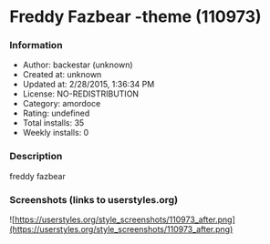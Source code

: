# Freddy Fazbear -theme (110973)

### Information
- Author: backestar (unknown)
- Created at: unknown
- Updated at: 2/28/2015, 1:36:34 PM
- License: NO-REDISTRIBUTION
- Category: amordoce
- Rating: undefined
- Total installs: 35
- Weekly installs: 0


### Description
freddy fazbear


### Screenshots (links to userstyles.org)
![https://userstyles.org/style_screenshots/110973_after.png](https://userstyles.org/style_screenshots/110973_after.png)


